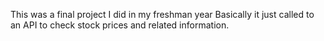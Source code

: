 This was a final project I did in my freshman year
Basically it just called to an API to check stock prices and related information.
